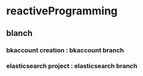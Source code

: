 # reactiveProgramming
## blanch
### bkaccount creation : bkaccount branch
### elasticsearch project : elasticsearch branch

